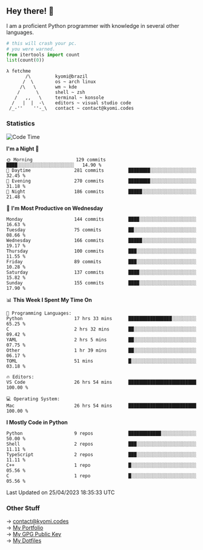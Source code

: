 ## Hey there! 👋
I am a proficient Python programmer with knowledge in several other languages.

```py
# this will crash your pc.
# you were warned.
from itertools import count
list(count(0))
```
```
λ fetchme
       /\         kyomi@brazil
      /  \        os ~ arch linux
     /\   \       wm ~ kde
    /      \      shell ~ zsh
   /   ,,   \     terminal ~ konsole
  /   |  |  -\    editors ~ visual studio code
 /_-''    ''-_\   contact ~ contact@kyomi.codes
```

### Statistics
<!--START_SECTION:waka-->
![Code Time](http://img.shields.io/badge/Code%20Time-39%20hrs%2012%20mins-blue)

**I'm a Night 🦉** 

```text
🌞 Morning                129 commits         ████░░░░░░░░░░░░░░░░░░░░░   14.90 % 
🌆 Daytime                281 commits         ████████░░░░░░░░░░░░░░░░░   32.45 % 
🌃 Evening                270 commits         ████████░░░░░░░░░░░░░░░░░   31.18 % 
🌙 Night                  186 commits         █████░░░░░░░░░░░░░░░░░░░░   21.48 % 
```
📅 **I'm Most Productive on Wednesday** 

```text
Monday                   144 commits         ████░░░░░░░░░░░░░░░░░░░░░   16.63 % 
Tuesday                  75 commits          ██░░░░░░░░░░░░░░░░░░░░░░░   08.66 % 
Wednesday                166 commits         █████░░░░░░░░░░░░░░░░░░░░   19.17 % 
Thursday                 100 commits         ███░░░░░░░░░░░░░░░░░░░░░░   11.55 % 
Friday                   89 commits          ███░░░░░░░░░░░░░░░░░░░░░░   10.28 % 
Saturday                 137 commits         ████░░░░░░░░░░░░░░░░░░░░░   15.82 % 
Sunday                   155 commits         ████░░░░░░░░░░░░░░░░░░░░░   17.90 % 
```


📊 **This Week I Spent My Time On** 

```text
💬 Programming Languages: 
Python                   17 hrs 33 mins      ████████████████░░░░░░░░░   65.25 % 
C                        2 hrs 32 mins       ██░░░░░░░░░░░░░░░░░░░░░░░   09.42 % 
YAML                     2 hrs 5 mins        ██░░░░░░░░░░░░░░░░░░░░░░░   07.75 % 
Other                    1 hr 39 mins        ██░░░░░░░░░░░░░░░░░░░░░░░   06.17 % 
TOML                     51 mins             █░░░░░░░░░░░░░░░░░░░░░░░░   03.18 % 

🔥 Editors: 
VS Code                  26 hrs 54 mins      █████████████████████████   100.00 % 

💻 Operating System: 
Mac                      26 hrs 54 mins      █████████████████████████   100.00 % 
```

**I Mostly Code in Python** 

```text
Python                   9 repos             ████████████░░░░░░░░░░░░░   50.00 % 
Shell                    2 repos             ███░░░░░░░░░░░░░░░░░░░░░░   11.11 % 
TypeScript               2 repos             ███░░░░░░░░░░░░░░░░░░░░░░   11.11 % 
C++                      1 repo              █░░░░░░░░░░░░░░░░░░░░░░░░   05.56 % 
C                        1 repo              █░░░░░░░░░░░░░░░░░░░░░░░░   05.56 % 
```




 Last Updated on 25/04/2023 18:35:33 UTC
<!--END_SECTION:waka-->

### Other Stuff

→ contact@kyomi.codes<br />
→ [My Portfolio](https://kyomi.codes)<br />
→ [My GPG Public Key](https://github.com/bitterteriyaki.gpg)<br />
→ [My Dotfiles](https://github.com/bitterteriyaki/dotfiles) 
